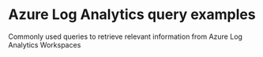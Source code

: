 # Azure Log Analytics query examples
Commonly used queries to retrieve relevant information from Azure Log Analytics Workspaces
